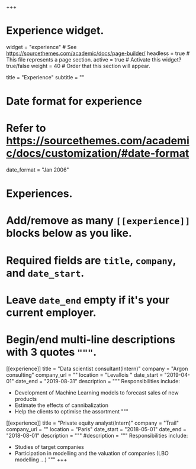 +++
# Experience widget.
widget = "experience"  # See https://sourcethemes.com/academic/docs/page-builder/
headless = true  # This file represents a page section.
active = true  # Activate this widget? true/false
weight = 40  # Order that this section will appear.

title = "Experience"
subtitle = ""

# Date format for experience
#   Refer to https://sourcethemes.com/academic/docs/customization/#date-format
date_format = "Jan 2006"

# Experiences.
#   Add/remove as many `[[experience]]` blocks below as you like.
#   Required fields are `title`, `company`, and `date_start`.
#   Leave `date_end` empty if it's your current employer.
#   Begin/end multi-line descriptions with 3 quotes `"""`.
[[experience]]
  title = "Data scientist consultant(Intern)"
  company = "Argon consulting"
  company_url = ""
  location = "Levallois "
  date_start = "2019-04-01"
  date_end = "2019-08-31"
  description = """
  Responsibilities include:
  
  * Development of Machine Learning models to forecast sales of new products
  * Estimate the effects of cannibalization
  * Help the clients to optimise the assortment
  """

[[experience]]
  title = "Private equity analyst(Intern)"
  company = "Trail"
  company_url = ""
  location = "Paris"
  date_start = "2018-05-01"
  date_end = "2018-08-01"
  description = """
  #description = """
  Responsibilities include:
  
  * Studies of target companies
  * Participation in modelling and the valuation of companies (LBO modelling ...)
  """
+++
